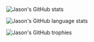 ![Jason's GitHub stats](https://github-readme-stats.vercel.app/api?username=jasonli0616&count_private=true&show_icons=true&theme=dark)

![Jason's GitHub language stats](https://github-readme-stats.vercel.app/api/top-langs/?username=jasonli0616&theme=dark&langs_count=10)

![Jason's GitHub trophies](https://github-profile-trophy.vercel.app/?username=jasonli0616&theme=darkhub&column=4)